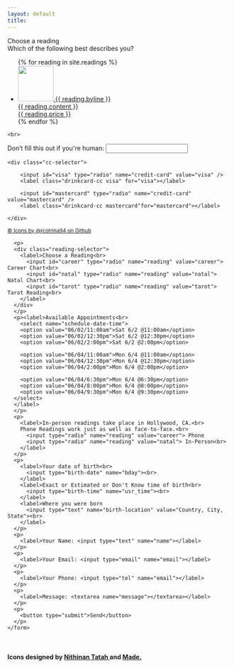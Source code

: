 ```yaml
---
layout: default
title:
---
```

<body>
<article class="store">
  <div class="store-header">
    <h7>Choose a reading</h7>
      <div class="store-subhead">
          <h9>Which of the following best describes you?</h9>
      </div>
  </div>
  <div class="store-items">
    <ul>
      {% for reading in site.readings %}
        <li>
          <a href="{{ reading.url }}">
          <span class="store-images"><img src="{{ site.github.url }}/assets/img/{{ reading.image }}" height="80px" width="80px"></span>
          <h8>{{ reading.byline }}</h8>
          <br>{{ reading.content }}
          <br>{{ reading.price }}
          </a>
        </li>
      {% endfor %}
    </ul>
  </div>

    <br>
  <div class="store-orderform">
    <form name="contact" method="POST" data-netlify="true" action="/thank_you.md">
      <p class="hidden">   <!--- This is to distract bots using .hidden in the _default CSS file-->
        <label>Don’t fill this out if you're human: <input name="bot-field"></label>
      </p>




    <div class="cc-selector">

        <input id="visa" type="radio" name="credit-card" value="visa" />
        <label class="drinkcard-cc visa" for="visa"></label>

        <input id="mastercard" type="radio" name="credit-card" value="mastercard" />
        <label class="drinkcard-cc mastercard"for="mastercard"></label>

    </div>


<small><a href="https://github.com/rcotrina94/icons">
    &copy; Icons by @rcotrina94 on Github</a></small>

      <p>
      <div class="reading-selector">
        <label>Choose a Reading<br>
          <input id="career" type="radio" name="reading" value="career"> Career Chart<br>
          <input id="natal" type="radio" name="reading" value="natal"> Natal Chart<br>
          <input id="tarot" type="radio" name="reading" value="tarot"> Tarot Reading<br>
        </label>
      </div>
      </p>
      <p><label>Available Appointments<br>
        <select name="schedule-date-time">
        <option value="06/02/11:00am">Sat 6/2 @11:00am</option>
        <option value="06/02/12:30pm">Sat 6/2 @12:30pm</option>
        <option value="06/02/2:00pm">Sat 6/2 @2:00pm</option>

        <option value="06/04/11:00am">Mon 6/4 @11:00am</option>
        <option value="06/04/12:30pm">Mon 6/4 @12:30pm</option>
        <option value="06/04/2:00pm">Mon 6/4 @2:00pm</option>

        <option value="06/04/6:30pm">Mon 6/4 @6:30pm</option>
        <option value="06/04/8:00pm">Mon 6/4 @8:00pm</option>
        <option value="06/04/9:30pm">Mon 6/4 @9:30pm</option>
      </select>
      </label>
      </p>
      <p>
        <label>In-person readings take place in Hollywood, CA.<br>
        Phone Readings work just as well as face-to-face.<br>
          <input type="radio" name="reading" value="career"> Phone
          <input type="radio" name="reading" value="natal"> In-Person<br>
        </label>
      </p>
      <p>
        <label>Your date of birth<br>
          <input type="birth-date" name="bday"><br>
        </label>
        <label>Exact or Estimated or Don't Know time of birth<br>
          <input type="birth-time" name="usr_time"><br>
        </label>
        <label>Where you were born
          <input type="text" name="birth-location" value="Country, City, State"><br>
        </label>
      </p>
      <p>
        <label>Your Name: <input type="text" name="name"></label>   
      </p>
      <p>
        <label>Your Email: <input type="email" name="email"></label>
      </p>
      <p>
        <label>Your Phone: <input type="tel" name="email"></label>
      </p>
      <p>
        <label>Message: <textarea name="message"></textarea></label>
      </p>
      <p>
        <button type="submit">Send</button>
      </p>
    </form>
  </div> <!--- clsoes out store-orderform -->
</article>
<br>
<div class="attribution">
  <h4>Icons designed by <a target="_blank" href="https://thenounproject.com/noomtah/"> Nithinan Tatah </a> and <a target="_blank" href="https://thenounproject.com/elki/"> Made.</a></h4>
</div>
</body>
